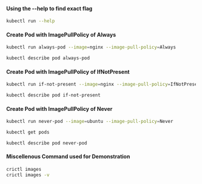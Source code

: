 #### Using the --help to find exact flag
```sh
kubectl run --help
```
#### Create Pod with ImagePullPolicy of Always
```sh
kubectl run always-pod --image=nginx --image-pull-policy=Always

kubectl describe pod always-pod
```
#### Create Pod with ImagePullPolicy of IfNotPresent
```sh
kubectl run if-not-present --image=nginx --image-pull-policy=IfNotPresent

kubectl describe pod if-not-present
```
#### Create Pod with ImagePullPolicy of Never
```sh
kubectl run never-pod --image=ubuntu --image-pull-policy=Never

kubectl get pods

kubectl describe pod never-pod
```

#### Miscellenous Command used for Demonstration
```sh
crictl images
crictl images -v
```
